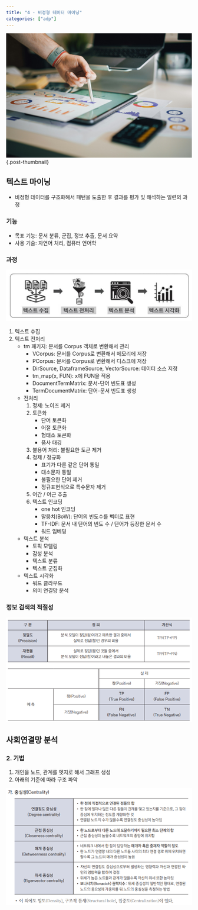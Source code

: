 ```yaml
---
title: "4 - 비정형 데이터 마이닝"
categories: ["adp"]
---
```


![](/img/stat-thumb.jpg){.post-thumbnail}

## 텍스트 마이닝

- 비정형 데이터를 구조화해서 패턴을 도출한 후 결과를 평가 및 해석하는 일련의 과정

### 기능

- 목표 기능: 문서 분류, 군집, 정보 추출, 문서 요약
- 사용 기술: 자연어 처리, 컴퓨터 언어학

### 과정

![](img/2025-02-18-13-58-59.png)

1. 텍스트 수집
1. 텍스트 전처리
    - tm 패키지: 문서를 Corpus 객체로 변환해서 관리
        - VCorpus: 문서를 Corpus로 변환해서 메모리에 저장
        - PCorpus: 문서를 Corpus로 변환해서 디스크에 저장
        - DirSource, DataframeSource, VectorSource: 데이터 소스 지정
        - tm_map(x, FUN): x에 FUN을 적용
        - DocumentTermMatrix: 문서-단어 빈도표 생성
        - TermDocumentMatrix: 단어-문서 빈도표 생성
    - 전처리
        1. 정제: 노이즈 제거
        1. 토큰화
            - 단어 토큰화
            - 어절 토큰화
            - 형태소 토큰화
            - 품사 태깅
        1. 불용어 처리: 불필요한 토큰 제거
        1. 정제 / 정규화
            - 표기가 다른 같은 단어 통일
            - 대소문자 통일
            - 불필요한 단어 제거
            - 정규표현식으로 특수문자 제거
        1. 어간 / 어근 추출
        1. 텍스트 인코딩
            - one hot 인코딩
            - 말뭉치(BoW): 단어의 빈도수를 벡터로 표현
            - TF-IDF: 문서 내 단어의 빈도 수 / 단어가 등장한 문서 수
            - 워드 임베딩
    - 텍스트 분석
        - 토픽 모델링
        - 감성 분석
        - 텍스트 분류
        - 텍스트 군집화
    - 텍스트 시각화
        - 워드 클라우드
        - 의미 연결망 분석

### 정보 검색의 적절성

![](img/2025-02-18-14-32-30.png)

## 사회연결망 분석

### 2. 기법

1. 개인을 노드, 관계를 엣지로 해서 그래프 생성
1. 아래의 기준에 따라 구조 파악

![](img/2025-02-18-14-33-54.png)

